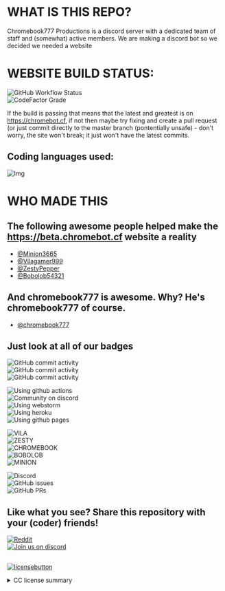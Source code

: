 # WHAT IS THIS REPO?

Chromebook777 Productions is a discord server with a dedicated team of staff and
(somewhat) active members. We are making a discord bot so we decided we needed a
website

# WEBSITE BUILD STATUS:

![GitHub Workflow Status](https://img.shields.io/github/workflow/status/chromebot-websites/chromebot.cf/Deploy%20react%20app%20to%20github?logo=github)<br/>
![CodeFactor Grade](https://img.shields.io/codefactor/grade/github/chromebot-websites/chromebot.cf?logo=codefactor&logoColor=white)<br/>

If the build is passing that means that the latest and greatest is on
https://chromebot.cf, if not then maybe try fixing and create a pull request (or
just commit directly to the master branch (pontentially unsafe) - don't worry,
the site won't break; it just won't have the latest commits.

## Coding languages used:

![Img](https://raw.githubusercontent.com/chromebot-websites/chromebot.cf/master/public/images/C06D5AE8-D12A-4426-A589-908644989BE2.jpeg)

# WHO MADE THIS

## The following awesome people helped make the https://beta.chromebot.cf website a reality

- [@Minion3665](https://github.com/Minion3665)
- [@Vilagamer999](https://github.com/Vilagamer999)
- [@ZestyPepper](https://github.com/ZestyPepper)
- [@Bobolob54321](https://github.com/Bobolob54321)

## And chromebook777 is awesome. Why? He's chromebook777 of course.

- [@chromebook777](https://github.com/Chromebook777)

## Just look at all of our badges

![GitHub commit activity](https://img.shields.io/github/commit-activity/w/chromebot-websites/chromebot.cf?logo=react&logoColor=white)<br/>
![GitHub commit activity](https://img.shields.io/github/commit-activity/m/chromebot-websites/chromebot.cf?label=and&logo=react&logoColor=white)<br/>
![GitHub commit activity](https://img.shields.io/github/commit-activity/y/chromebot-websites/chromebot.cf?label=which%20is&logo=react&logoColor=white)<br/>

![Using github actions](https://img.shields.io/badge/Build%20with-github%20actions-red?logo=github)<br/>
![Community on discord](https://img.shields.io/badge/Community%20on-discord-orange?logo=discord&logoColor=white)<br/>
![Using webstorm](https://img.shields.io/badge/Using%20jetbrains-webstorm-1ABEE4?logo=webstorm)<br/>
![Using heroku](https://img.shields.io/badge/Backend%20from-heroku-430098?logo=heroku)<br/>
![Using github pages](https://img.shields.io/badge/Hosting%20from-github%20pages-black?logo=github)<br/>

![VILA](https://img.shields.io/badge/Vila-Approved-brightgreen)<br/>
![ZESTY](https://img.shields.io/badge/Zesty-Approved-brightgreen)<br/>
![CHROMEBOOK](https://img.shields.io/badge/ChromeBook%20Grade-A%2B-brightgreen)<br/>
![BOBOLOB](https://img.shields.io/badge/Bobolob-Passing-yellowgreen)<br/>
![MINION](https://img.shields.io/badge/Minion-Passing-yellowgreen)<br/>

![Discord](https://img.shields.io/discord/480959345601937410?color=yellow&label=Discord&logo=discord&logoColor=white)<br/>
![GitHub issues](https://img.shields.io/github/issues/chromebot-websites/chromebot.cf?logo=github)<br/>
![GitHub PRs](https://img.shields.io/github/issues-pr/chromebot-websites/chromebot.cf?logo=github)<br/>

## Like what you see? Share this repository with your (coder) friends!<br/>

<a href="https://www.reddit.com/r/Chromebot">![Reddit](https://img.shields.io/reddit/subreddit-subscribers/Chromebot?style=social)</a><br/>
<a href="https://">![Join us on discord](https://img.shields.io/discord/480959345601937410?color=yellow&label=Join%20us%20on%20discord&logo=discord&style=social)</a>

##

[![licensebutton](https://licensebuttons.net/l/by-nd/3.0/88x31.png)](https://creativecommons.org/licenses/by-nd/4.0)

<details>
  <summary>CC license summary</summary>
      Bbasically you can share this code arround as long as you credit the owner(s), any modifications to the code will then make it illegal to share said modified code, for more detailed info click the badge above /\
</details>
